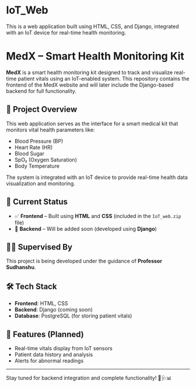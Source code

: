 # IoT_Web
This is a web application built using HTML, CSS, and Django, integrated with an IoT device for real-time health monitoring.
# MedX – Smart Health Monitoring Kit

**MedX** is a smart health monitoring kit designed to track and visualize real-time patient vitals using an IoT-enabled system. This repository contains the frontend of the MedX website and will later include the Django-based backend for full functionality.

## 🔧 Project Overview

This web application serves as the interface for a smart medical kit that monitors vital health parameters like:

- Blood Pressure (BP)
- Heart Rate (HR)
- Blood Sugar
- SpO₂ (Oxygen Saturation)
- Body Temperature

The system is integrated with an IoT device to provide real-time health data visualization and monitoring.

## 📁 Current Status

- ✅ **Frontend** – Built using **HTML** and **CSS** (included in the `IoT_web.zip` file)
- 🚧 **Backend** – Will be added soon (developed using **Django**)

## 👨‍🏫 Supervised By

This project is being developed under the guidance of **Professor Sudhanshu**.

## 🛠️ Tech Stack

- **Frontend**: HTML, CSS
- **Backend**: Django (coming soon)
- **Database**: PostgreSQL (for storing patient vitals)

## 🚀 Features (Planned)

- Real-time vitals display from IoT sensors
- Patient data history and analysis
- Alerts for abnormal readings

---

Stay tuned for backend integration and complete functionality! 💉🩺📊
